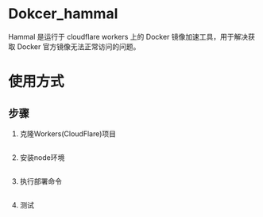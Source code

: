 # Dokcer_hammal

Hammal 是运行于 cloudflare workers 上的 Docker 镜像加速工具，用于解决获取 Docker 官方镜像无法正常访问的问题。

# 使用方式


## 步骤
1. 克隆Workers(CloudFlare)项目
```
```
2. 安装node环境
```
```
3. 执行部署命令
```
```
4. 测试
```
```